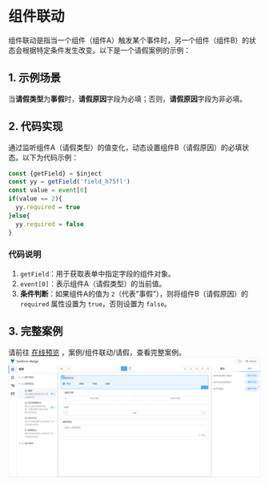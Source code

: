 # 组件联动
组件联动是指当一个组件（组件A）触发某个事件时，另一个组件（组件B）的状态会根据特定条件发生改变。以下是一个请假案例的示例：
## 1. 示例场景
当**请假类型**为**事假**时，**请假原因**字段为必填；否则，**请假原因**字段为非必填。
## 2. 代码实现
通过监听组件A（请假类型）的值变化，动态设置组件B（请假原因）的必填状态。以下为代码示例：
```javascript
const {getField} = $inject
const yy = getField('field_h75fl')
const value = event[0]
if(value == 2){
  yy.required = true
}else{
  yy.required = false
}
```
### 代码说明
1. `getField`：用于获取表单中指定字段的组件对象。
2. `event[0]`：表示组件A（请假类型）的当前值。
3. **条件判断**：如果组件A的值为 `2`（代表“事假”），则将组件B（请假原因）的 `required` 属性设置为 `true`，否则设置为 `false`。

## 3. 完整案例
请前往 [在线预览](https://tsai996.github.io/lowform-pages/) ，案例/组件联动/请假，查看完整案例。
![qj.png](../../public/qj.png)